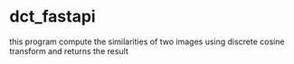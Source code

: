 # dct_fastapi
this program compute the similarities of two images using discrete cosine transform and returns the result 
